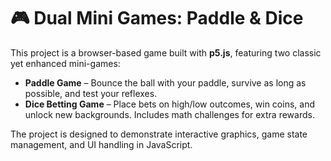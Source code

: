 # 🎮 Dual Mini Games: Paddle & Dice

This project is a browser-based game built with **p5.js**, featuring two classic yet enhanced mini-games:  
- **Paddle Game** – Bounce the ball with your paddle, survive as long as possible, and test your reflexes.  
- **Dice Betting Game** – Place bets on high/low outcomes, win coins, and unlock new backgrounds. Includes math challenges for extra rewards.  

The project is designed to demonstrate interactive graphics, game state management, and UI handling in JavaScript.
